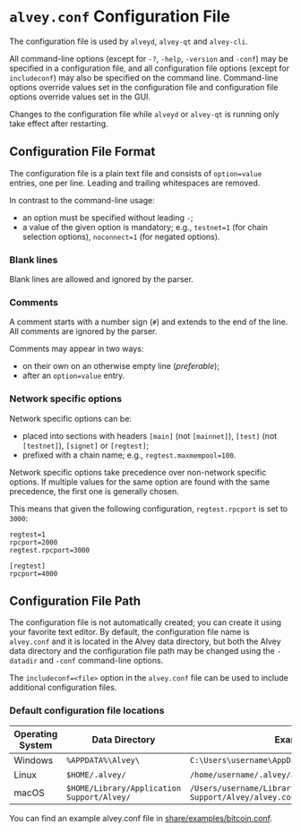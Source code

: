 # `alvey.conf` Configuration File

The configuration file is used by `alveyd`, `alvey-qt` and `alvey-cli`.

All command-line options (except for `-?`, `-help`, `-version` and `-conf`) may be specified in a configuration file, and all configuration file options (except for `includeconf`) may also be specified on the command line. Command-line options override values set in the configuration file and configuration file options override values set in the GUI.

Changes to the configuration file while `alveyd` or `alvey-qt` is running only take effect after restarting.

## Configuration File Format

The configuration file is a plain text file and consists of `option=value` entries, one per line. Leading and trailing whitespaces are removed.

In contrast to the command-line usage:
- an option must be specified without leading `-`;
- a value of the given option is mandatory; e.g., `testnet=1` (for chain selection options), `noconnect=1` (for negated options).

### Blank lines

Blank lines are allowed and ignored by the parser.

### Comments

A comment starts with a number sign (`#`) and extends to the end of the line. All comments are ignored by the parser.

Comments may appear in two ways:
- on their own on an otherwise empty line (_preferable_);
- after an `option=value` entry.

### Network specific options

Network specific options can be:
- placed into sections with headers `[main]` (not `[mainnet]`), `[test]` (not `[testnet]`), `[signet]` or `[regtest]`;
- prefixed with a chain name; e.g., `regtest.maxmempool=100`.

Network specific options take precedence over non-network specific options.
If multiple values for the same option are found with the same precedence, the
first one is generally chosen.

This means that given the following configuration, `regtest.rpcport` is set to `3000`:

```
regtest=1
rpcport=2000
regtest.rpcport=3000

[regtest]
rpcport=4000
```

## Configuration File Path

The configuration file is not automatically created; you can create it using your favorite text editor. By default, the configuration file name is `alvey.conf` and it is located in the Alvey data directory, but both the Alvey data directory and the configuration file path may be changed using the `-datadir` and `-conf` command-line options.

The `includeconf=<file>` option in the `alvey.conf` file can be used to include additional configuration files.

### Default configuration file locations

Operating System | Data Directory | Example Path
-- | -- | --
Windows | `%APPDATA%\Alvey\` | `C:\Users\username\AppData\Roaming\Alvey\alvey.conf`
Linux | `$HOME/.alvey/` | `/home/username/.alvey/alvey.conf`
macOS | `$HOME/Library/Application Support/Alvey/` | `/Users/username/Library/Application Support/Alvey/alvey.conf`

You can find an example alvey.conf file in [share/examples/bitcoin.conf](../share/examples/bitcoin.conf).
